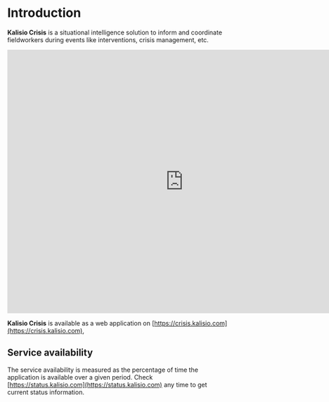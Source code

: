 # Introduction

**Kalisio Crisis** is a situational intelligence solution to inform and coordinate fieldworkers during events like interventions, crisis management, etc.

<iframe width="800" height="600" src="https://www.youtube.com/embed/Um8koYlTpd4" frameborder="0" allow="autoplay; encrypted-media" allowfullscreen>
</iframe>

**Kalisio Crisis** is available as a web application on [https://crisis.kalisio.com](https://crisis.kalisio.com),

## Service availability

The service availability is measured as the percentage of time the application is available over a given period. Check [https://status.kalisio.com](https://status.kalisio.com) any time to get current status information.